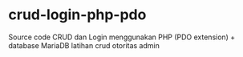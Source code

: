 # crud-login-php-pdo
Source code CRUD dan Login menggunakan PHP (PDO extension) + database MariaDB
latihan crud otoritas admin


